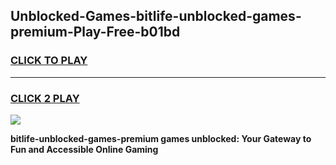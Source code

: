 
## Unblocked-Games-bitlife-unblocked-games-premium-Play-Free-b01bd
<h3>
<a href="https://premium76.site?title=bitlife-unblocked-games-premium&ref=21A">CLICK TO PLAY</a></h3>
<hr>

<h3>
<a href="https://premium76.site?title=bitlife-unblocked-games-premium&ref=21A">CLICK 2 PLAY</a>
  
</h3>

<a href="https://premium76.site?title=bitlife-unblocked-games-premium&ref=21A"><img src="https://clearcache.store/games.png"></a>


**bitlife-unblocked-games-premium games unblocked: Your Gateway to Fun and Accessible Online Gaming**
